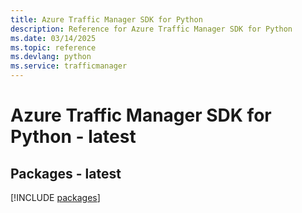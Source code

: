 ```yaml
---
title: Azure Traffic Manager SDK for Python
description: Reference for Azure Traffic Manager SDK for Python
ms.date: 03/14/2025
ms.topic: reference
ms.devlang: python
ms.service: trafficmanager
---
```

# Azure Traffic Manager SDK for Python - latest
## Packages - latest
[!INCLUDE [packages](traffic-manager-index.md)]